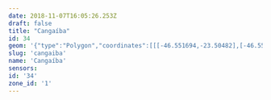 ```yaml
---
date: 2018-11-07T16:05:26.253Z
draft: false
title: "Cangaíba"
id: 34
geom: '{"type":"Polygon","coordinates":[[[-46.551694,-23.50482],[-46.551363,-23.505615],[-46.551388,-23.505865],[-46.550793,-23.508434],[-46.550735,-23.509551],[-46.550441,-23.509893],[-46.550191,-23.509683],[-46.549856,-23.509515],[-46.549234,-23.509341],[-46.548754,-23.509314],[-46.547306,-23.50942],[-46.546599,-23.510779],[-46.546315,-23.511567],[-46.546023,-23.512038],[-46.54586,-23.512456],[-46.545962,-23.512877],[-46.545925,-23.514531],[-46.543494,-23.514304],[-46.54129,-23.514334],[-46.539204,-23.514565],[-46.536391,-23.515072],[-46.534589,-23.515195],[-46.532843,-23.515151],[-46.531523,-23.515035],[-46.523152,-23.513935],[-46.52256,-23.513964],[-46.52215,-23.51405],[-46.521231,-23.514468],[-46.521031,-23.514186],[-46.519911,-23.513944],[-46.518924,-23.513113],[-46.518348,-23.512839],[-46.518059,-23.512784],[-46.516955,-23.512072],[-46.516148,-23.511743],[-46.515644,-23.511645],[-46.514534,-23.511181],[-46.513846,-23.51097],[-46.513451,-23.511077],[-46.512978,-23.511028],[-46.51266,-23.510832],[-46.512017,-23.510629],[-46.511363,-23.510113],[-46.509922,-23.509934],[-46.509735,-23.509561],[-46.509654,-23.509521],[-46.508726,-23.509403],[-46.508248,-23.509601],[-46.50809,-23.509596],[-46.507002,-23.509323],[-46.506543,-23.508925],[-46.505892,-23.50895],[-46.50561,-23.508782],[-46.505351,-23.50853],[-46.503869,-23.508311],[-46.503505,-23.50832],[-46.502304,-23.508674],[-46.501201,-23.508813],[-46.50045,-23.508354],[-46.50032,-23.508117],[-46.500126,-23.507968],[-46.500044,-23.507614],[-46.499949,-23.507518],[-46.499712,-23.507548],[-46.4993,-23.507719],[-46.498575,-23.507626],[-46.498163,-23.507486],[-46.49716,-23.507526],[-46.496243,-23.506963],[-46.49515,-23.506667],[-46.494418,-23.506721],[-46.494552,-23.506441],[-46.494534,-23.506298],[-46.494231,-23.505531],[-46.493883,-23.503828],[-46.493995,-23.503303],[-46.494092,-23.501517],[-46.494069,-23.501083],[-46.493914,-23.500375],[-46.49399,-23.499936],[-46.494257,-23.499609],[-46.495141,-23.498988],[-46.496001,-23.497703],[-46.49612,-23.497881],[-46.497644,-23.49604],[-46.498095,-23.494536],[-46.498139,-23.493059],[-46.498262,-23.493067],[-46.49829,-23.492942],[-46.498423,-23.491539],[-46.499851,-23.49103],[-46.500302,-23.49096],[-46.501504,-23.490312],[-46.502123,-23.48986],[-46.502523,-23.489815],[-46.504653,-23.489267],[-46.505084,-23.488815],[-46.505276,-23.488443],[-46.505394,-23.488378],[-46.504972,-23.487326],[-46.50463,-23.486687],[-46.504122,-23.486144],[-46.503495,-23.485752],[-46.502537,-23.485485],[-46.498928,-23.485461],[-46.498158,-23.485398],[-46.497676,-23.485272],[-46.497176,-23.485042],[-46.49676,-23.484784],[-46.49613,-23.484243],[-46.496498,-23.484182],[-46.496834,-23.48402],[-46.500327,-23.478872],[-46.500669,-23.478602],[-46.500354,-23.478152],[-46.500394,-23.477978],[-46.500507,-23.477881],[-46.499883,-23.476999],[-46.503829,-23.477405],[-46.505654,-23.477837],[-46.507022,-23.478255],[-46.508148,-23.477513],[-46.508231,-23.477343],[-46.508268,-23.476941],[-46.508629,-23.476683],[-46.509037,-23.47622],[-46.509157,-23.475647],[-46.509351,-23.475552],[-46.510018,-23.475783],[-46.510385,-23.47578],[-46.510614,-23.475294],[-46.510585,-23.474812],[-46.510435,-23.474684],[-46.509695,-23.474339],[-46.508459,-23.47416],[-46.507959,-23.473772],[-46.507935,-23.472907],[-46.508014,-23.472453],[-46.508141,-23.472125],[-46.508368,-23.471815],[-46.508531,-23.471752],[-46.509107,-23.471817],[-46.509661,-23.471716],[-46.51051,-23.471732],[-46.510787,-23.472001],[-46.510805,-23.472186],[-46.511001,-23.472518],[-46.511414,-23.472849],[-46.513273,-23.473498],[-46.513954,-23.473631],[-46.514964,-23.473676],[-46.515117,-23.473842],[-46.51519,-23.474637],[-46.515256,-23.47477],[-46.515499,-23.474946],[-46.515772,-23.475039],[-46.516291,-23.475052],[-46.516574,-23.475166],[-46.516848,-23.475588],[-46.516979,-23.475932],[-46.517089,-23.475962],[-46.517155,-23.476284],[-46.517592,-23.476717],[-46.517793,-23.477176],[-46.51829,-23.47764],[-46.519004,-23.47818],[-46.520435,-23.478968],[-46.522523,-23.479905],[-46.523286,-23.480305],[-46.524337,-23.480715],[-46.525577,-23.481355],[-46.525957,-23.481647],[-46.526156,-23.481949],[-46.529181,-23.48473],[-46.530443,-23.485812],[-46.530697,-23.485843],[-46.531138,-23.485587],[-46.531241,-23.485469],[-46.531459,-23.484867],[-46.53149,-23.484086],[-46.531622,-23.483693],[-46.532026,-23.483641],[-46.53239,-23.483763],[-46.532529,-23.48399],[-46.532436,-23.484867],[-46.532437,-23.485693],[-46.532722,-23.486759],[-46.532674,-23.487942],[-46.533404,-23.488326],[-46.533944,-23.488697],[-46.534225,-23.488771],[-46.534522,-23.488749],[-46.535203,-23.488419],[-46.535378,-23.488265],[-46.53596,-23.48724],[-46.53634,-23.486948],[-46.536669,-23.486868],[-46.537065,-23.487078],[-46.537226,-23.487265],[-46.537509,-23.488316],[-46.53762,-23.489056],[-46.537583,-23.48941],[-46.536915,-23.489703],[-46.536608,-23.490002],[-46.536589,-23.490241],[-46.536877,-23.490844],[-46.537175,-23.491077],[-46.538665,-23.491609],[-46.539202,-23.491873],[-46.53948,-23.492084],[-46.539757,-23.492438],[-46.540191,-23.492719],[-46.541073,-23.493149],[-46.541429,-23.493529],[-46.541592,-23.494381],[-46.541766,-23.494576],[-46.542191,-23.494849],[-46.544234,-23.49667],[-46.546113,-23.498232],[-46.546556,-23.498479],[-46.547137,-23.498578],[-46.547349,-23.498698],[-46.547418,-23.498818],[-46.547496,-23.499632],[-46.547477,-23.500418],[-46.547302,-23.500709],[-46.54671,-23.501157],[-46.546622,-23.501176],[-46.546561,-23.501096],[-46.546429,-23.501076],[-46.546241,-23.501196],[-46.546066,-23.501759],[-46.545744,-23.502188],[-46.545735,-23.502438],[-46.545875,-23.50278],[-46.54657,-23.50366],[-46.546734,-23.503983],[-46.54705,-23.504373],[-46.547172,-23.504667],[-46.547174,-23.504851],[-46.546679,-23.505521],[-46.546614,-23.506235],[-46.547336,-23.506501],[-46.549475,-23.506814],[-46.549654,-23.506011],[-46.550923,-23.505087],[-46.550978,-23.505171],[-46.551149,-23.505147],[-46.551132,-23.505103],[-46.551239,-23.505075],[-46.55118,-23.504913],[-46.551694,-23.50482]]]}'
slug: 'cangaiba'
name: 'Cangaíba'
sensors:
id: '34'
zone_id: '1'
---
```

		